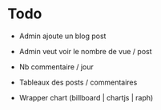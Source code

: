 # Todo

- Admin ajoute un blog post

- Admin veut voir le nombre de vue / post
- Nb commentaire / jour

- Tableaux des posts / commentaires

- Wrapper chart (billboard | chartjs | raph)
